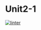 # Unit2-1

 [![linter](https://github.com/victor-phillips/Unit2-1/workflows/linter/badge.svg)](https://github.com/marketplace/actions/super-linter)         

